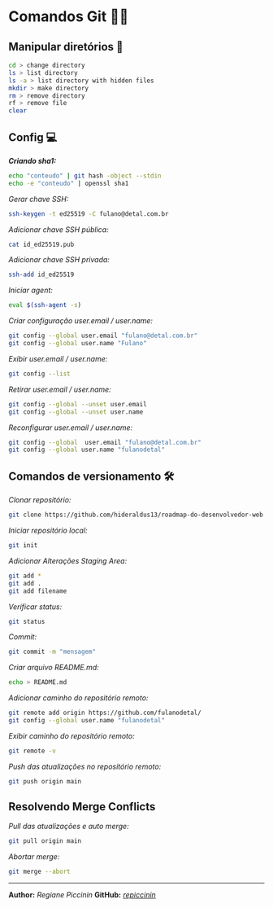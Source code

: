 # Comandos Git 🐱‍💻
## Manipular diretórios 📁

```sh
cd > change directory
ls > list directory
ls -a > list directory with hidden files
mkdir > make directory
rm > remove directory
rf > remove file
clear
```

## Config 💻

***Criando sha1:***

```sh
echo "conteudo" | git hash -object --stdin
echo -e "conteudo" | openssl sha1
```

*Gerar chave SSH:*

```sh
ssh-keygen -t ed25519 -C fulano@detal.com.br
```

*Adicionar chave SSH pública:*

```sh
cat id_ed25519.pub
```

*Adicionar chave SSH privada:*

```sh
ssh-add id_ed25519
```

*Iniciar agent:*

```sh
eval $(ssh-agent -s)
```

*Criar configuração user.email / user.name:*

```sh
git config --global user.email "fulano@detal.com.br"
git config --global user.name "Fulano"
```

*Exibir user.email / user.name:*

```sh
git config --list
```

*Retirar user.email / user.name:*

```sh
git config --global --unset user.email 
git config --global --unset user.name
```

*Reconfigurar user.email / user.name:*

```sh
git config --global  user.email "fulano@detal.com.br"
git config --global user.name "fulanodetal"
```

## Comandos de versionamento 🛠

*Clonar repositório:*

```sh
git clone https://github.com/hideraldus13/roadmap-do-desenvolvedor-web
```

*Iniciar repositório local:*

```sh
git init
```

*Adicionar Alterações Staging Area:*

```sh
git add *
git add .
git add filename
```

*Verificar status:*

```sh
git status
```

*Commit:*

```sh
git commit -m "mensagem"
```

*Criar arquivo README.md:*

```sh
echo > README.md
```

*Adicionar caminho do repositório remoto:*

```sh
git remote add origin https://github.com/fulanodetal/
git config --global user.name "fulanodetal"
```

*Exibir caminho do repositório remoto:*

```sh
git remote -v
```

*Push das atualizações no repositório remoto:*

```sh
git push origin main
```

## Resolvendo Merge Conflicts

*Pull das atualizações e auto merge:*

```sh
git pull origin main
```

*Abortar merge:*

```sh
git merge --abort
```

-----------------------------
**Author:** *Regiane Piccinin*
**GitHub:** *[repiccinin](https://github.com/repiccinin/)*
